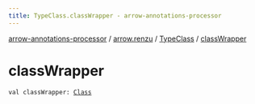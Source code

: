 ```yaml
---
title: TypeClass.classWrapper - arrow-annotations-processor
---
```


[arrow-annotations-processor](../../index.html) / [arrow.renzu](../index.html) / [TypeClass](index.html) / [classWrapper](./class-wrapper.html)

# classWrapper

`val classWrapper: `[`Class`](../../arrow.common.utils/-class-or-package-data-wrapper/-class/index.html)